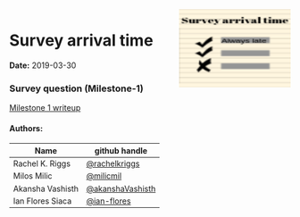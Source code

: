 <img src="imgs/logo.png" align="right" height="140" width="200"/>

# Survey arrival time

**Date:** 2019-03-30

### Survey question (Milestone-1) 

[Milestone 1 writeup](https://github.com/UBC-MDS/survey_arrival_time/blob/master/milestone1.md)

#### Authors:

| Name | github handle |
| ---- | ------ |
| Rachel K. Riggs | [@rachelkriggs](https://github.com/rachelkriggs) |
| Milos Milic     | [@milicmil](https://github.com/milicmil) |
| Akansha Vashisth     | [@akanshaVashisth](https://github.com/akanshaVashisth) |
| Ian Flores Siaca    | [@ian-flores](https://github.com/ian-flores) |

